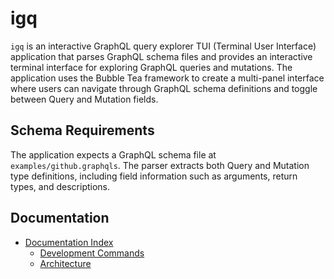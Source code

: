 # igq

`igq` is an interactive GraphQL query explorer TUI (Terminal User Interface) application that parses GraphQL schema files and provides an interactive terminal interface for exploring GraphQL queries and mutations. The application uses the Bubble Tea framework to create a multi-panel interface where users can navigate through GraphQL schema definitions and toggle between Query and Mutation fields.

## Schema Requirements

The application expects a GraphQL schema file at `examples/github.graphqls`. The parser extracts both Query and Mutation type definitions, including field information such as arguments, return types, and descriptions.

## Documentation

- [Documentation Index](docs/index.md)
    - [Development Commands](docs/development.md)
    - [Architecture](docs/architecture.md)
